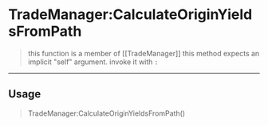 # TradeManager:CalculateOriginYieldsFromPath
> this function is a member of [[TradeManager]]
> this method expects an implicit "self" argument. invoke it with `:`
-----
## Usage
> TradeManager:CalculateOriginYieldsFromPath()
